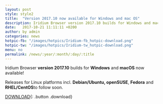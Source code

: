 ```yaml
---
layout: post
style: style2
title:  "Version 2017.10 now available for Windows and mac OS"
description: Iridium Browser version 2017.10 builds for Windows and macOS now available! Releases for the Debian/Ubuntu, openSUSE, Fedora and RHEL/CentOS to follow soon.
date:   2017-10-21 11:11:11 +0200
author:	by admin
categories: news
hotpic-fb: "/images/hotpics/Iridium-fb_hotpic-download.png"
hotpic-tw: "/images/hotpics/Iridium-tw_hotpic-download.png"
menu: no
permalink: /news/:year/:month/:day/:title
---
```


Iridium Browser **version 2017.10** builds for **Windows** and **macOS** now available!     
<!--break-->
Releases for Linux platforms incl. **Debian/Ubuntu, openSUSE**, **Fedora** and **RHEL/CentOS**to follow soon. 
          
[DOWNLOAD](/downloads/index.html "download Iridium Browser"){: .button .download}     
